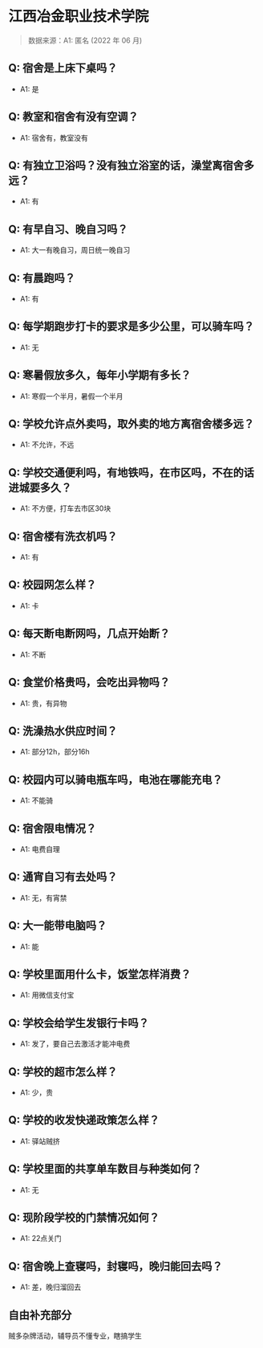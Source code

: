 # 江西冶金职业技术学院

> 数据来源：A1: 匿名 (2022 年 06 月)

## Q: 宿舍是上床下桌吗？

- A1: 是

## Q: 教室和宿舍有没有空调？

- A1: 宿舍有，教室没有

## Q: 有独立卫浴吗？没有独立浴室的话，澡堂离宿舍多远？

- A1: 有

## Q: 有早自习、晚自习吗？

- A1: 大一有晚自习，周日统一晚自习

## Q: 有晨跑吗？

- A1: 有

## Q: 每学期跑步打卡的要求是多少公里，可以骑车吗？

- A1: 无

## Q: 寒暑假放多久，每年小学期有多长？

- A1: 寒假一个半月，暑假一个半月

## Q: 学校允许点外卖吗，取外卖的地方离宿舍楼多远？

- A1: 不允许，不远

## Q: 学校交通便利吗，有地铁吗，在市区吗，不在的话进城要多久？

- A1: 不方便，打车去市区30块

## Q: 宿舍楼有洗衣机吗？

- A1: 有

## Q: 校园网怎么样？

- A1: 卡

## Q: 每天断电断网吗，几点开始断？

- A1: 不断

## Q: 食堂价格贵吗，会吃出异物吗？

- A1: 贵，有异物

## Q: 洗澡热水供应时间？

- A1: 部分12h，部分16h

## Q: 校园内可以骑电瓶车吗，电池在哪能充电？

- A1: 不能骑

## Q: 宿舍限电情况？

- A1: 电费自理

## Q: 通宵自习有去处吗？

- A1: 无，有宵禁

## Q: 大一能带电脑吗？

- A1: 能

## Q: 学校里面用什么卡，饭堂怎样消费？

- A1: 用微信支付宝

## Q: 学校会给学生发银行卡吗？

- A1: 发了，要自己去激活才能冲电费

## Q: 学校的超市怎么样？

- A1: 少，贵

## Q: 学校的收发快递政策怎么样？

- A1: 驿站贼挤

## Q: 学校里面的共享单车数目与种类如何？

- A1: 无

## Q: 现阶段学校的门禁情况如何？

- A1: 22点关门

## Q: 宿舍晚上查寝吗，封寝吗，晚归能回去吗？

- A1: 差，晚归溜回去

## 自由补充部分

贼多杂牌活动，辅导员不懂专业，瞎搞学生